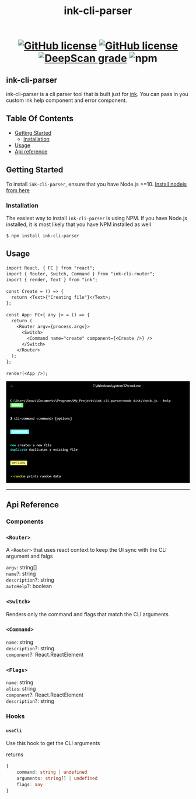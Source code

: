 <h1 align="center">ink-cli-parser
<br> <br>
<p align="center">

<a href="https://github.com/Souvikns/ink-cli-parser/actions/workflows/node.js.yml"><img alt="GitHub license" src="https://github.com/Souvikns/ink-cli-parser/actions/workflows/node.js.yml/badge.svg"></a>
<a href="https://github.com/Souvikns/ink-router-cli/blob/main/LICENSE"><img alt="GitHub license" src="https://img.shields.io/github/license/Souvikns/ink-cli-parser"></a>
<a href="https://deepscan.io/dashboard#view=project&tid=8580&pid=17016&bid=374285"><img src="https://deepscan.io/api/teams/8580/projects/17016/branches/374285/badge/grade.svg" alt="DeepScan grade"></a>
<img alt="npm" src="https://img.shields.io/npm/dw/ink-cli-parser">

</p>

</h1>

## ink-cli-parser

ink-cli-parser is a cli parser tool that is built just for
[ink](https://github.com/vadimdemedes/ink). You can pass in you custom ink help
component and error component.

## Table Of Contents

- [Getting Started](#getting-started)
  - [Installation](#installation)
- [Usage](#usage)
- [Api reference](#api-reference)

## Getting Started

To install `ink-cli-parser`, ensure that you have Node.js >=10.
[Install nodejs from here](https://nodejs.org/en/)

### Installation

The easiest way to install `ink-cli-parser` is using NPM. If you have Node.js
installed, it is most likely that you have NPM installed as well

```
$ npm install ink-cli-parser
```

## Usage

```tsx
import React, { FC } from "react";
import { Router, Switch, Command } from "ink-cli-router";
import { render, Text } from "ink";

const Create = () => {
  return <Text>{"Creating file"}</Text>;
};

const App: FC<{ any }> = () => {
  return (
    <Router argv={process.argv}>
      <Switch>
        <Command name="create" component={<Create />} />
      </Switch>
    </Router>
  );
};

render(<App />);
```

![ss](https://github.com/Souvikns/ink-cli-parser/blob/main/ss.PNG)

---

## Api Reference

### Components

### `<Router>`

A `<Router>` that uses react context to keep the UI sync with the CLI argument
and falgs

`argv`: string[] <br> `name`?: string <br> `description`?: string <br>
`autoHelp`?: boolean

### `<Switch>`

Renders only the command and flags that match the CLI arguments

### `<Command>`

`name`: string <br> `description`?: string <br> `component`?: React.ReactElement

### `<Flags>`

`name`: string <br> `alias`: string <br> `component`?: React.ReactElement <br>
`description`?: string <br>

### Hooks

#### `useCli`

Use this hook to get the CLI arguments

returns

```ts
{
    command: string | undefined
    arguments: string[] | undefined
    flags: any
}
```
